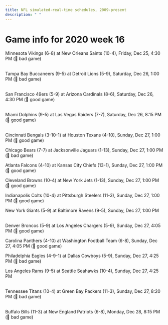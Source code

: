 ```yaml
---
title: NFL simulated-real-time schedules, 2009-present
description: " "
---
```


# Game info for 2020 week 16

Minnesota Vikings (6-8) at New Orleans Saints (10-4), Friday, Dec 25, 4:30 PM (:red_circle: bad game)

<br/>Tampa Bay Buccaneers (9-5) at Detroit Lions (5-9), Saturday, Dec 26, 1:00 PM (:red_circle: bad game)

<br/>San Francisco 49ers (5-9) at Arizona Cardinals (8-6), Saturday, Dec 26, 4:30 PM (:football: good game)

<br/>Miami Dolphins (9-5) at Las Vegas Raiders (7-7), Saturday, Dec 26, 8:15 PM (:football: good game)

<br/>Cincinnati Bengals (3-10-1) at Houston Texans (4-10), Sunday, Dec 27, 1:00 PM (:football: good game)

Chicago Bears (7-7) at Jacksonville Jaguars (1-13), Sunday, Dec 27, 1:00 PM (:red_circle: bad game)

Atlanta Falcons (4-10) at Kansas City Chiefs (13-1), Sunday, Dec 27, 1:00 PM (:football: good game)

Cleveland Browns (10-4) at New York Jets (1-13), Sunday, Dec 27, 1:00 PM (:football: good game)

Indianapolis Colts (10-4) at Pittsburgh Steelers (11-3), Sunday, Dec 27, 1:00 PM (:football: good game)

New York Giants (5-9) at Baltimore Ravens (9-5), Sunday, Dec 27, 1:00 PM

<br/>Denver Broncos (5-9) at Los Angeles Chargers (5-9), Sunday, Dec 27, 4:05 PM (:football: good game)

Carolina Panthers (4-10) at Washington Football Team (6-8), Sunday, Dec 27, 4:05 PM (:football: good game)

Philadelphia Eagles (4-9-1) at Dallas Cowboys (5-9), Sunday, Dec 27, 4:25 PM (:red_circle: bad game)

Los Angeles Rams (9-5) at Seattle Seahawks (10-4), Sunday, Dec 27, 4:25 PM

<br/>Tennessee Titans (10-4) at Green Bay Packers (11-3), Sunday, Dec 27, 8:20 PM (:red_circle: bad game)

<br/>Buffalo Bills (11-3) at New England Patriots (6-8), Monday, Dec 28, 8:15 PM (:red_circle: bad game)

